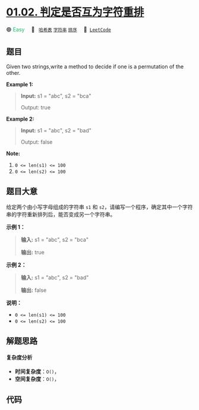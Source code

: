 # [01.02. 判定是否互为字符重排](https://leetcode.cn/problems/check-permutation-lcci)

🟢 <font color=#15bd66>Easy</font>&emsp; 🔖&ensp; [`哈希表`](/tag/hash-table.md) [`字符串`](/tag/string.md) [`排序`](/tag/sorting.md)&emsp; 🔗&ensp;[`LeetCode`](https://leetcode.cn/problems/check-permutation-lcci)

## 题目

Given two strings,write a method to decide if one is a permutation of the
other.

**Example 1:**

> **Input:** s1 = "abc", s2 = "bca"
>
> Output: true

**Example 2:**

> **Input:** s1 = "abc", s2 = "bad"
>
> Output: false

**Note:**

1. `0 <= len(s1) <= 100 `
2. `0 <= len(s2) <= 100`

## 题目大意

给定两个由小写字母组成的字符串 `s1` 和 `s2`，请编写一个程序，确定其中一个字符串的字符重新排列后，能否变成另一个字符串。

**示例 1：**

> **输入:** s1 = "abc", s2 = "bca"
>
> **输出:** true

**示例 2：**

> **输入:** s1 = "abc", s2 = "bad"
>
> **输出:** false

**说明：**

- `0 <= len(s1) <= 100 `
- `0 <= len(s2) <= 100 `

## 解题思路

#### 复杂度分析

- **时间复杂度**：`O()`，
- **空间复杂度**：`O()`，

## 代码

```javascript

```
